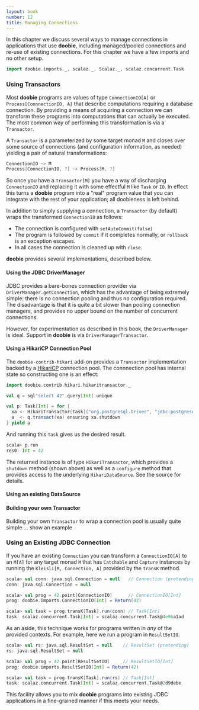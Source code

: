 ```yaml
---
layout: book
number: 12
title: Managing Connections
---
```


In this chapter we discuss several ways to manage connections in applications that use **doobie**, including managed/pooled connections and re-use of existing connections. For this chapter we have a few imports and no other setup.

```scala
import doobie.imports._, scalaz._, Scalaz._, scalaz.concurrent.Task
```

### Using Transactors

Most **doobie** programs are values of type `ConnectionIO[A]` or `Process[ConnnectionIO, A]` that describe computations requiring a database connection. By providing a means of acquiring a connection we can transform these programs into computations that can actually be executed. The most common way of performing this transformation is via a `Transactor`.

A `Transactor` is a parameterized by some target monad `M` and closes over some source of connections (and configuration information, as needed) yielding a pair of natural transformations:

```scala
ConnectionIO ~> M
Process[ConnectionIO, ?] ~> Process[M, ?]
```

So once you have a `Transactor[M]` you have a way of discharging `ConnectionIO` and replacing it with some effectful `M` like `Task` or `IO`. In effect this turns a **doobie** program into a "real" program value that you can integrate with the rest of your application; all doobieness is left behind.

In addition to simply supplying a connection, a `Transactor` (by default) wraps the transformed `ConnectionIO` as follows:

- The connection is configured with `setAutoCommit(false)`
- The program is followed by `commit` if it completes normally, or `rollback` is an exception escapes.
- In all cases the connection is cleaned up with `close`.

**doobie** provides several implementations, described below.



#### Using the JDBC DriverManager

JDBC provides a bare-bones connection provider via `DriverManager.getConnection`, which has the advantage of being extremely simple: there is no connection pooling and thus no configuration required. The disadvantage is that it is quite a bit slower than pooling connection managers, and provides no upper bound on the number of concurrent connections.

However, for experimentation as described in this book, the `DriverManager` is ideal. Support in **doobie** is via `DriverManagerTransactor`.



#### Using a HikariCP Connection Pool

The `doobie-contrib-hikari` add-on provides a `Transactor` implementation backed by a [HikariCP](https://github.com/brettwooldridge/HikariCP) connection pool. The connnection pool has internal state so constructing one is an effect:

```scala
import doobie.contrib.hikari.hikaritransactor._

val q = sql"select 42".query[Int].unique

val p: Task[Int] = for {
  xa <- HikariTransactor[Task]("org.postgresql.Driver", "jdbc:postgresql:world", "postgres", "")
  a  <- q.transact(xa) ensuring xa.shutdown
} yield a
```

And running this `Task` gives us the desired result.

```scala
scala> p.run
res0: Int = 42
```

The returned instance is of type `HikariTransactor`, which provides a `shutdown` method (shown above) as well as a `configure` method that provides access to the underlying `HikariDataSource`. See the source for details.


#### Using an existing DataSource



#### Building your own Transactor

Building your own `Transactor` to wrap a connection pool is usually quite simple ... show an example


### Using an Existing JDBC Connection

If you have an existing `Connection` you can transform a `ConnectionIO[A]` to an `M[A]` for any target monad `M` that has `Catchable` and `Capture` instances by running the `Kleisli[M, Connection, A]` provided by the `transK` method.

```scala
scala> val conn: java.sql.Connection = null   // Connection (pretending)
conn: java.sql.Connection = null

scala> val prog = 42.point[ConnectionIO]      // ConnectionIO[Int]
prog: doobie.imports.ConnectionIO[Int] = Return(42)

scala> val task = prog.transK[Task].run(conn) // Task[Int]
task: scalaz.concurrent.Task[Int] = scalaz.concurrent.Task@4e96a1ad
```

As an aside, this technique works for programs written in *any* of the provided contexts. For example, here we run a program in `ResultSetIO`.

```scala
scala> val rs: java.sql.ResultSet = null    // ResultSet (pretending)
rs: java.sql.ResultSet = null

scala> val prog = 42.point[ResultSetIO]     // ResultSetIO[Int]
prog: doobie.imports.ResultSetIO[Int] = Return(42)

scala> val task = prog.transK[Task].run(rs) // Task[Int]
task: scalaz.concurrent.Task[Int] = scalaz.concurrent.Task@2d9debe
```

This facility allows you to mix **doobie** programs into existing JDBC applications in a fine-grained manner if this meets your needs.






